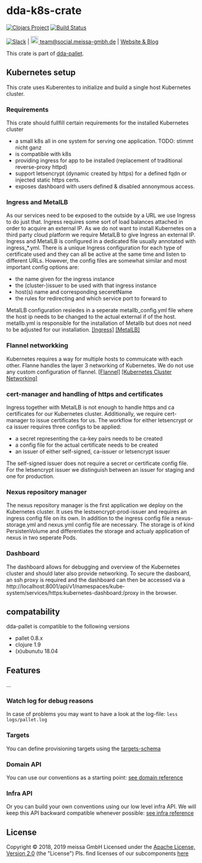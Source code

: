# dda-k8s-crate
[![Clojars Project](https://img.shields.io/clojars/v/dda/dda-k8s-crate.svg)](https://clojars.org/dda/dda-k8s-crate)
[![Build Status](https://travis-ci.org/DomainDrivenArchitecture/dda-k8s-crate.svg?branch=master)](https://travis-ci.org/DomainDrivenArchitecture/dda-k8s-crate)

[![Slack](https://img.shields.io/badge/chat-clojurians-green.svg?style=flat)](https://clojurians.slack.com/messages/#dda-pallet/) | [<img src="https://meissa-gmbh.de/img/community/Mastodon_Logotype.svg" width=20 alt="team@social.meissa-gmbh.de"> team@social.meissa-gmbh.de](https://social.meissa-gmbh.de/@team) | [Website & Blog](https://domaindrivenarchitecture.org)

This crate is part of [dda-pallet](https://domaindrivenarchitecture.org/pages/dda-pallet/).

## Kubernetes setup 

This crate uses Kuberentes to initialize and build a single host Kubernetes cluster. 

### Requirements

This crate should fullfill certain requirements for the installed Kubernetes cluster

* a small k8s all in one system for serving one application. TODO: stimmt nicht ganz 
* is compatible with k8s
* providing ingress for app to be installed (replacement of traditional reverse-proxy httpd)
* support letsencrypt (dynamic created by https) for a defined fqdn or injected static https certs.
* exposes dashboard with users defined & disabled annonymous access.

### Ingress and MetalLB
As our services need to be exposed to the outside by a URL we use Ingress to do just that. Ingress requires some sort of load balances attached in order to acquire an external IP. As we do not want to install Kubernetes on a third party cloud platform we require MetalLB to give Ingress an external IP. Ingress and MetalLB is configured in a dedicated file usually annotated with ingress_*.yml. There is a unique Ingress configuration for each type of certificate used and they can all be active at the same time and listen to different URLs. However, the config files are somewhat similar and most important config options are:

* the name given for the ingress instance
* the (cluster-)issuer to be used with that ingress instance
* host(s) name and corresponding seceretName
* the rules for redirecting and which service port to forward to 

MetalLB configuration resiedes in a seperate metallb_config.yml file where the host ip needs to be changed to the actual external if of the host. metallb.yml is responsible for the installation of Metallb but does not need to be adjusted for our installation.
[[Ingress]](https://kubernetes.io/docs/concepts/services-networking/ingress/) 
[[MetalLB]](https://metallb.universe.tf/) 



### Flannel networkking

Kubernetes requires a way for multiple hosts to commuicate with each other. Flanne handles the layer 3 networking of Kubernetes. We do not use any custom configuration of flannel. [[Flannel]](https://github.com/coreos/flannel#flannel) [[Kubernetes Cluster Networking]](https://kubernetes.io/docs/concepts/cluster-administration/networking/) 

### cert-manager and handling of https and certificates

Ingress together with MetalLB is not enough to handle https and ca certificates for our Kubernetes cluster. Additionally, we require cert-manager to issue certificates for us. The workflow for either letsencrypt or ca issuer requires three configs to be applied:

* a secret representing the ca-key pairs needs to be created
* a config file for the actual certificate needs to be created
* an issuer of either self-signed, ca-issuer or letsencrypt issuer

The self-signed issuer does not require a secret or certificate config file. For the letsencrypt issuer we distinguish between an issuer for staging and one for production.

### Nexus repository manager

The nexus repository manager is the first application we deploy on the Kubernetes cluster. It uses the lestsencrypt-prod-issuer and requires an ingress config file on its own. In addition to the ingress config file a nexus-storage.yml and nexus.yml config file are necessary. The storage is of kind PersistenVolume and differentiates the storage and actualy application of nexus in two seperate Pods. 

### Dashboard

The dashboard allows for debugging and overview of the Kubernetes cluster and should later also provide networking. To secure the dasboard, an ssh proxy is required and the dashboard can then be accessed via a http://localhost:8001/api/v1/namespaces/kube-system/services/https:kubernetes-dashboard:/proxy in the browser.



## compatability
dda-pallet is compatible to the following versions
* pallet 0.8.x
* clojure 1.9
* (x)ubunutu 18.04

## Features


...

### Watch log for debug reasons
In case of problems you may want to have a look at the log-file:
`less logs/pallet.log`

### Targets

You can define provisioning targets using the [targets-schema](https://github.com/DomainDrivenArchitecture/dda-pallet-commons/blob/master/doc/existing_spec.md)

### Domain API

You can use our conventions as a starting point:
[see domain reference](doc/reference_domain.md)

### Infra API

Or you can build your own conventions using our low level infra API. We will keep this API backward compatible whenever possible:
[see infra reference](doc/reference_infra.md)

## License

Copyright © 2018, 2019 meissa GmbH
Licensed under the [Apache License, Version 2.0](LICENSE) (the "License")
Pls. find licenses of our subcomponents [here](doc/SUBCOMPONENT_LICENSE)
